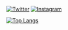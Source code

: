 [![Twitter](https://img.shields.io/badge/-Twitter-%231DA1F2.svg?&style=flat-square&logo=twitter&logoColor=white)](https://twitter.com/uv_vxu)
[![Instagram](https://img.shields.io/badge/-Instagram-%231DA1F2.svg?&style=flat-square&logo=Instagram&logoColor=white)](https://instagram.com/u_na.o0)


[![Top Langs](https://github-readme-stats.vercel.app/api/top-langs/?username=uvvxu&layout=compact&theme=radical
)](https://github.com/anuraghazra/github-readme-stats)


<!--

Here are some ideas to get you started:

- 🔭 I’m currently working on ...
- 🌱 I’m currently learning ...
- 👯 I’m looking to collaborate on ...
- 🤔 I’m looking for help with ...
- 💬 Ask me about ...
- 📫 How to reach me: ...
- 😄 Pronouns: ...
- ⚡ Fun fact: ...
-->
